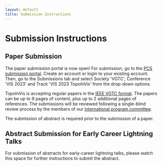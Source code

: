 ```yaml
---
layout: default
title: Submission Instructions
---
```


# Submission Instructions

## Paper Submission

The paper submission portal is now open! For submission, go to the 
[PCS submission portal](https://new.precisionconference.com/vgtc).
Create an account or login to your existing account. Then, go to the Submissions 
tab and select Society 'VGTC', Conference 'VIS 2023' and Track 'VIS 2023 TopoInVis' 
from the drop-down options. 

TopoInVis is accepting regular papers in the 
[IEEE VGTC format](https://tc.computer.org/vgtc/publications/conference/). 
The papers can be up to 9 pages of content, plus up to 2 additional pages of 
references. The submissions will be reviewed following a single-blind review 
process by the members of our [international program committee](organization.html).

The submission of abstract is required prior to the submission 
of a paper.

## Abstract Submission for Early Career Lightning Talks

For submission of abstracts for early-career lightning talks, please watch this space for further instructions to submit the abstract.
